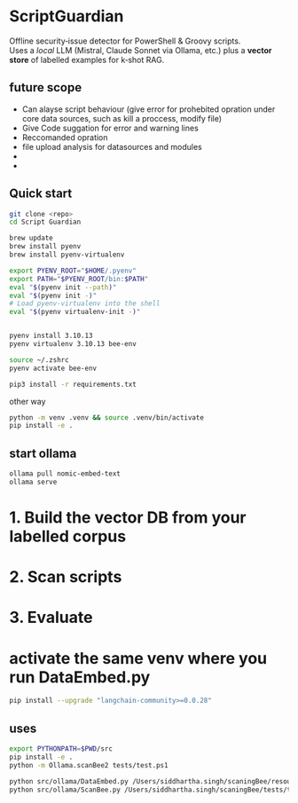 # ScriptGuardian

Offline security‑issue detector for PowerShell & Groovy scripts.  
Uses a *local* LLM (Mistral, Claude Sonnet via Ollama, etc.) plus a **vector store** of labelled examples for k‑shot RAG.

## future scope
* Can alayse script behaviour (give error for prohebited opration under core data sources, such as kill a proccess, modify file)
* Give Code suggation for error and warning lines 
* Reccomanded  opration 
* file upload analysis for datasources and modules
* 
*

## Quick start

```bash
git clone <repo>
cd Script Guardian

brew update
brew install pyenv
brew install pyenv-virtualenv

export PYENV_ROOT="$HOME/.pyenv"
export PATH="$PYENV_ROOT/bin:$PATH"
eval "$(pyenv init --path)"
eval "$(pyenv init -)"
# Load pyenv-virtualenv into the shell
eval "$(pyenv virtualenv-init -)"


pyenv install 3.10.13
pyenv virtualenv 3.10.13 bee-env

source ~/.zshrc
pyenv activate bee-env

pip3 install -r requirements.txt
```

other way 
```sh
python -m venv .venv && source .venv/bin/activate
pip install -e .
```
## start ollama 
```bash
ollama pull nomic-embed-text
ollama serve
```

# 1. Build the vector DB from your labelled corpus


# 2. Scan scripts


# 3. Evaluate



# activate the same venv where you run DataEmbed.py
```sh
pip install --upgrade "langchain-community>=0.0.28"

```

## uses 
```sh
export PYTHONPATH=$PWD/src 
pip install -e .
python -m Ollama.scanBee2 tests/test.ps1

python src/ollama/DataEmbed.py /Users/siddhartha.singh/scaningBee/resources
python src/ollama/ScanBee.py /Users/siddhartha.singh/scaningBee/tests/test.ps1
```

